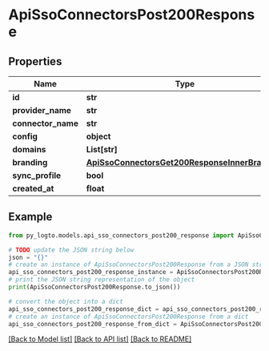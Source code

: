 # ApiSsoConnectorsPost200Response


## Properties

Name | Type | Description | Notes
------------ | ------------- | ------------- | -------------
**id** | **str** |  | 
**provider_name** | **str** |  | 
**connector_name** | **str** |  | 
**config** | **object** | arbitrary | 
**domains** | **List[str]** |  | 
**branding** | [**ApiSsoConnectorsGet200ResponseInnerBranding**](ApiSsoConnectorsGet200ResponseInnerBranding.md) |  | 
**sync_profile** | **bool** |  | 
**created_at** | **float** |  | 

## Example

```python
from py_logto.models.api_sso_connectors_post200_response import ApiSsoConnectorsPost200Response

# TODO update the JSON string below
json = "{}"
# create an instance of ApiSsoConnectorsPost200Response from a JSON string
api_sso_connectors_post200_response_instance = ApiSsoConnectorsPost200Response.from_json(json)
# print the JSON string representation of the object
print(ApiSsoConnectorsPost200Response.to_json())

# convert the object into a dict
api_sso_connectors_post200_response_dict = api_sso_connectors_post200_response_instance.to_dict()
# create an instance of ApiSsoConnectorsPost200Response from a dict
api_sso_connectors_post200_response_from_dict = ApiSsoConnectorsPost200Response.from_dict(api_sso_connectors_post200_response_dict)
```
[[Back to Model list]](../README.md#documentation-for-models) [[Back to API list]](../README.md#documentation-for-api-endpoints) [[Back to README]](../README.md)


